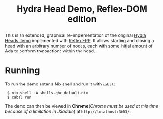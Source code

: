 # <p align="center">Hydra Head Demo, Reflex-DOM edition</p>

This is an extended, graphical re-implementation of the original [Hydra Heads demo](https://github.com/input-output-hk/hydra-poc/tree/master/demo) implemented with [Reflex FRP](https://reflex-frp.org/).
It allows starting and closing a head with an arbitrary number of nodes, each with some initial amount of Ada to perform transactions within the head.

# Running

To run the demo enter a Nix shell and run it with `cabal`:

```
 $ nix-shell -A shells.ghc default.nix
 $ cabal run
```

The demo can then be viewed in **Chrome**(*Chrome must be used at this time because of a limitation in JSaddle*) at `http://localhost:3003/`.

